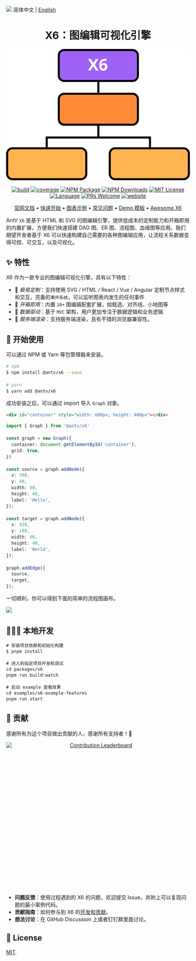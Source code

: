 <img src="https://gw.alipayobjects.com/zos/antfincdn/R8sN%24GNdh6/language.svg" width="18"> 简体中文 | [English](/README.en-us.md)

<h1 align="center">
  <b>X6：图编辑可视化引擎</b>
</h1>

<p align="center"><img alt="x6 flow" src="./flow.svg"></p>

<p align="center">
<a href="https://github.com/antvis/X6/actions/workflows/build.yml"><img alt="build" src="https://img.shields.io/github/actions/workflow/status/antvis/x6/build.yml?branch=master&style=for-the-badge&logo=github"></a>
<a href="https://app.codecov.io/gh/antvis/X6"><img alt="coverage" src="https://img.shields.io/codecov/c/gh/antvis/x6?logo=codecov&style=for-the-badge&token=15CO54WYUV"></a>
<a href="https://www.npmjs.com/package/@antv/x6"><img alt="NPM Package" src="https://img.shields.io/npm/v/@antv/x6.svg?logo=npm&style=for-the-badge"></a>
<a href="https://www.npmjs.com/package/@antv/x6"><img alt="NPM Downloads" src="https://img.shields.io/npm/dm/@antv/x6?logo=npm&style=for-the-badge"></a> <a href="/LICENSE"><img src="https://img.shields.io/github/license/antvis/x6?style=for-the-badge" alt="MIT License"></a>
<a href="https://www.typescriptlang.org"><img alt="Language" src="https://img.shields.io/badge/language-TypeScript-blue.svg?style=for-the-badge"></a>
<a href="https://github.com/antvis/x6/pulls"><img alt="PRs Welcome" src="https://img.shields.io/badge/PRs-Welcome-brightgreen.svg?style=for-the-badge"></a>
<a href="https://x6.antv.antgroup.com"><img alt="website" src="https://img.shields.io/static/v1?label=&labelColor=505050&message=website&color=0076D6&style=for-the-badge&logo=google-chrome&logoColor=f5f5f5"></a>
</p>

<p align="center">
  <a href="http://x6.antv.antgroup.com/tutorial/about">官网文档</a> •
  <a href="https://x6.antv.antgroup.com/tutorial/getting-started">快速开始</a> •
  <a href="http://x6.antv.antgroup.com/examples">图表示例</a> •
  <a href="https://www.yuque.com/antv/x6/tox1ukbz5cw57qfy">常见问题</a> •
  <a href="https://codesandbox.io/s/mo-ban-55i8dp">Demo 模板</a> •
  <a href="https://github.com/lloydzhou/awesome-x6">Awesome X6</a>
</p>

AntV `X6` 是基于 HTML 和 SVG 的图编辑引擎，提供低成本的定制能力和开箱即用的内置扩展，方便我们快速搭建 DAG 图、ER 图、流程图、血缘图等应用。我们期望开发者基于 X6 可以快速构建自己需要的各种图编辑应用，让流程关系数据变得可控、可交互，以及可视化。

## ✨ 特性

X6 作为一款专业的图编辑可视化引擎，具有以下特性：

- 🌱 _极易定制_：支持使用 SVG / HTML / React / Vue / Angular 定制节点样式和交互，完备的`事件系统`，可以监听图表内发生的任何事件
- 🚀 _开箱即用_：内置 `10+` 图编辑配套扩展，如框选、对齐线、小地图等
- 🧲 _数据驱动_：基于 `MVC` 架构，用户更加专注于数据逻辑和业务逻辑
- 💯 _服务端渲染_：支持服务端渲染，且有不错的浏览器兼容性。

## 🔨 开始使用

可以通过 NPM 或 Yarn 等包管理器来安装。

```bash
# npm
$ npm install @antv/x6 --save

# yarn
$ yarn add @antv/x6
```

成功安装之后，可以通过 import 导入 `Graph` 对象。

```html
<div id="container" style="width: 600px; height: 400px"></div>
```

```ts
import { Graph } from '@antv/x6'

const graph = new Graph({
  container: document.getElementById('container'),
  grid: true,
})

const source = graph.addNode({
  x: 300,
  y: 40,
  width: 80,
  height: 40,
  label: 'Hello',
});

const target = graph.addNode({
  x: 420,
  y: 180,
  width: 80,
  height: 40,
  label: 'World',
});

graph.addEdge({
  source,
  target,
});
```

一切顺利，你可以得到下面的简单的流程图画布。

<img src="https://mdn.alipayobjects.com/huamei_qa8qxu/afts/img/A*3rpsRLQl7dgAAAAAQyAAAAgAemJ7AQ/fmt.avif" height="300" />

## 🧑🏻‍💻 本地开发

```shell
# 安装项目依赖和初始化构建
$ pnpm install

# 进入到指定项目开发和调试
cd packages/x6
pnpm run build:watch

# 启动 example 查看效果
cd examples/x6-example-features
pnpm run start
```

## 📮 贡献

感谢所有为这个项目做出贡献的人，感谢所有支持者！🙏

<a href="https://openomy.app/github/antvis/X6" target="_blank" style="display: block; width: 100%;" align="center">
  <img src="https://openomy.app/svg?repo=antvis/X6&chart=bubble&latestMonth=12" target="_blank" alt="Contribution Leaderboard" style="display: block; height: 400px" />
</a>

- **问题反馈**：使用过程遇到的 X6 的问题，欢迎提交 Issue，并附上可以复现问题的最小案例代码。
- **贡献指南**：如何参与到 X6 的[开发和贡献](./CONTRIBUTING.zh-CN.md)。
- **想法讨论**：在 GitHub Discussion 上或者钉钉群里面讨论。

## 📄 License

[MIT](./LICENSE).
